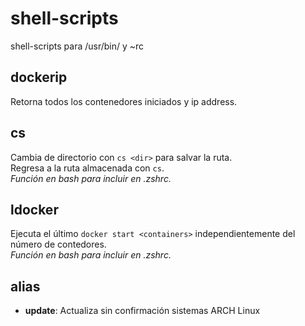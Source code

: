 # shell-scripts
shell-scripts para /usr/bin/ y ~rc

## dockerip
Retorna todos los contenedores iniciados y ip address.

## cs
Cambia de directorio con `cs <dir>` para salvar la ruta.    
Regresa a la ruta almacenada con `cs`.    
*Función en bash para incluir en .zshrc.*   

## ldocker
Ejecuta el último `docker start <containers>` independientemente del número de contedores.    
*Función en bash para incluir en .zshrc.*   

## alias
+ **update**: Actualiza sin confirmación sistemas ARCH Linux

